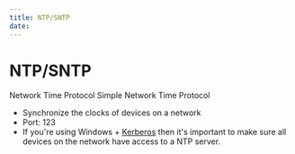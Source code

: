 ```yaml
---
title: NTP/SNTP
date: 
---
```


# NTP/SNTP

Network Time Protocol
Simple Network Time Protocol

* Synchronize the clocks of devices on a network
* Port: 123
* If you're using Windows + [Kerberos](2021-02-05--06-53-25Z--kerberos.md) then
	it's important to make sure all devices on the network have access to a NTP
	server.
